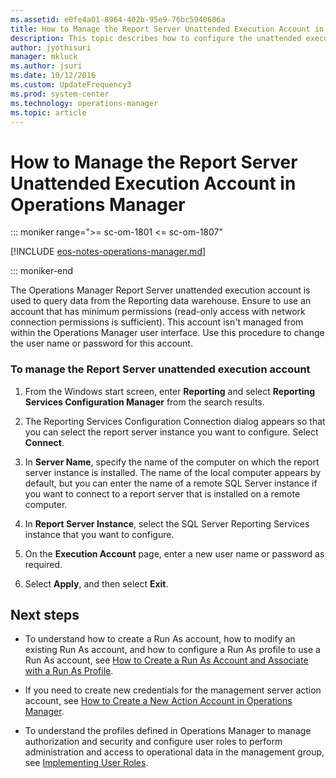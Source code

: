 ```yaml
---
ms.assetid: e0fe4a01-8964-402b-95e9-76bc5940606a
title: How to Manage the Report Server Unattended Execution Account in Operations Manager
description: This topic describes how to configure the unattended execution account for the Operations Manager Reporting server.
author: jyothisuri
manager: mkluck
ms.author: jsuri
ms.date: 10/12/2016
ms.custom: UpdateFrequency3
ms.prod: system-center
ms.technology: operations-manager
ms.topic: article
---
```


# How to Manage the Report Server Unattended Execution Account in Operations Manager

::: moniker range=">= sc-om-1801 <= sc-om-1807"

[!INCLUDE [eos-notes-operations-manager.md](../includes/eos-notes-operations-manager.md)]

::: moniker-end

The Operations Manager Report Server unattended execution account is used to query data from the Reporting data warehouse. Ensure to use an account that has minimum permissions (read-only access with network connection permissions is sufficient). This account isn't managed from within the Operations Manager user interface. Use this procedure to change the user name or password for this account.  

### To manage the Report Server unattended execution account  

1.  From the Windows start screen, enter **Reporting** and select **Reporting Services Configuration Manager** from the search results.

2.  The Reporting Services Configuration Connection dialog appears so that you can select the report server instance you want to configure. Select **Connect**.

3.  In **Server Name**, specify the name of the computer on which the report server instance is installed. The name of the local computer appears by default, but you can enter the name of a remote SQL Server instance if you want to connect to a report server that is installed on a remote computer.  

4. In **Report Server Instance**, select the SQL Server Reporting Services instance that you want to configure.

4.  On the **Execution Account** page, enter a new user name or password as required.  

5.  Select **Apply**, and then select **Exit**.  

## Next steps

- To understand how to create a Run As account, how to modify an existing Run As account, and how to configure a Run As profile to use a Run As account, see [How to Create a Run As Account and Associate with a Run As Profile](~/scom/manage-security-create-runas-link-profile.md).

- If you need to create new credentials for the management server action account, see [How to Create a New Action Account in Operations Manager](~/scom/manage-security-create-runas-actionaccount.md).

- To understand the profiles defined in Operations Manager to manage authorization and security and configure user roles to perform administration and access to operational data in the management group, see [Implementing User Roles](manage-security-overview.md).
